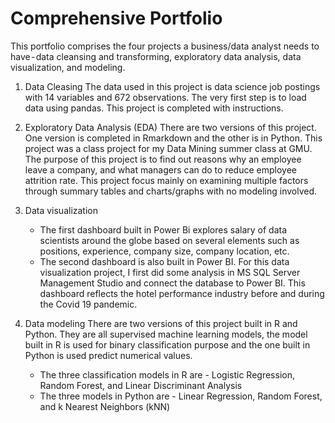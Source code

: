 # Comprehensive Portfolio
This portfolio comprises the four projects a business/data analyst needs to have - data cleansing and transforming, exploratory data analysis, data visualization, and modeling.
1. Data Cleasing
   The data used in this project is data science job postings with 14 variables and 672 observations. The very first step is to load    data using pandas. This project is completed with instructions.

2. Exploratory Data Analysis (EDA)
   There are two versions of this project. One version is completed in Rmarkdown and the other is in Python. This project was a         class project for my Data Mining summer class at GMU. The purpose of this project is to find out reasons why an employee leave a     company, and what managers can do to reduce employee attrition rate. This project focus mainly on examining multiple factors         through summary tables and charts/graphs with no modeling involved.

3. Data visualization
   * The first dashboard built in Power Bi explores salary of data scientists around the globe based on several elements such as          positions, experience, company size, company location, etc.
   * The second dashboard is also built in Power BI. For this data visualization project, I first did some analysis in MS SQL Server     Management Studio and connect the database to Power BI. This dashboard reflects the hotel performance industry before and during     the Covid 19 pandemic.

4. Data modeling
   There are two versions of this project built in R and Python. They are all supervised machine learning models, the model built in     R is used for binary classification purpose and the one built in Python is used predict numerical values.
   * The three classification models in R are - Logistic Regression, Random Forest, and Linear Discriminant Analysis
   * The three models in Python are - Linear Regression, Random Forest, and k Nearest Neighbors (kNN)
   
    
   
 
